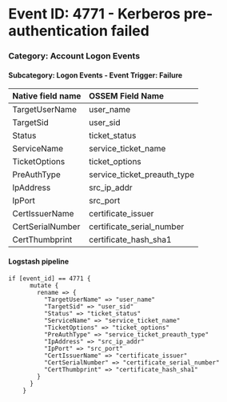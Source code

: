 # Event ID: 4771 - Kerberos pre-authentication failed
### Category: Account Logon Events
#### Subcategory: Logon Events - Event Trigger: Failure

|Native field name            |OSSEM Field Name                   |
|:----------------------------|:----------------------------------|
| TargetUserName              | user_name                         |
| TargetSid                   | user_sid                          |
| Status                      | ticket_status                     |
| ServiceName                 | service_ticket_name               |
| TicketOptions               | ticket_options                    |
| PreAuthType                 | service_ticket_preauth_type       |
| IpAddress                   | src_ip_addr                       |
| IpPort                      | src_port                          |
| CertIssuerName              | certificate_issuer                |
| CertSerialNumber            | certificate_serial_number         |
| CertThumbprint              | certificate_hash_sha1             |


#### Logstash pipeline

```
if [event_id] == 4771 {
      mutate {
        rename => {
          "TargetUserName" => "user_name"
          "TargetSid" => "user_sid"
          "Status" => "ticket_status"
          "ServiceName" => "service_ticket_name"
          "TicketOptions" => "ticket_options"
          "PreAuthType" => "service_ticket_preauth_type"
          "IpAddress" => "src_ip_addr"
          "IpPort" => "src_port"
          "CertIssuerName" => "certificate_issuer"
          "CertSerialNumber" => "certificate_serial_number"
          "CertThumbprint" => "certificate_hash_sha1"
        }
      }
    }
```